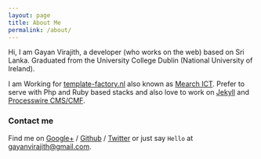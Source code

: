 ```yaml
---
layout: page
title: About Me
permalink: /about/
---
```


Hi, I am Gayan Virajith, a developer (who works on the web) based on Sri Lanka. 
Graduated from the University College Dublin (National University of Ireland). 

I am Working for [template-factory.nl][tf] also known as [Mearch ICT][m].
Prefer to serve with Php and Ruby based stacks and also love to work 
on [Jekyll][jekyll] and [Processwire CMS/CMF][pw].

### Contact me

Find me on [Google+][google] / [Github][github] / [Twitter][Twitter] or just say `Hello` at 
[gayanvirajith@gmail.com](gayanvirajith@gmail.com).


[tf]: http://template-factory.nl
[m]: http://mearch.com
[pw]: http://processwire.com
[pwf]: http://processwire.com/talk
[jekyll]: http://jekyllrb.com
[github]: https://github.com/gayanvirajith
[google]: https://plus.google.com/+GayanVirajith
[twitter]: https://twitter.com/gayanvirajith
